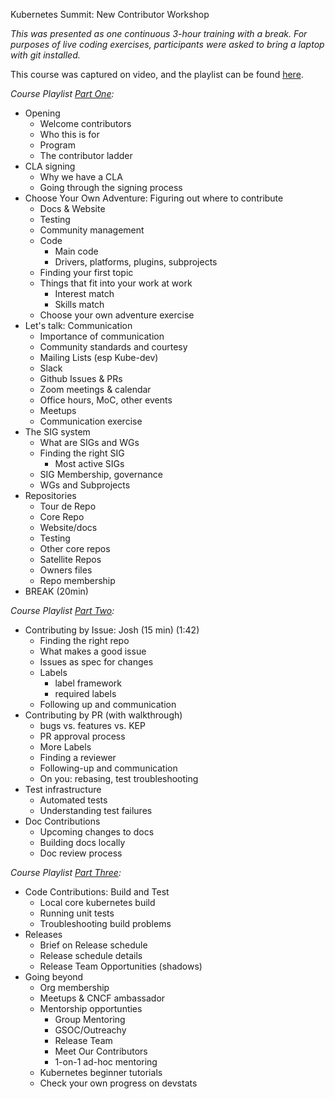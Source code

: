 Kubernetes Summit: New Contributor Workshop

*This was presented as one continuous 3-hour training with a break. For purposes of live coding exercises, participants were asked to bring a laptop with git installed.*

This course was captured on video, and the playlist can be found [here](https://www.youtube.com/playlist?list=PL69nYSiGNLP3M5X7stuD7N4r3uP2PZQUx).

*Course Playlist [Part One](https://www.youtube.com/watch?v=obyAKf39H38&list=PL69nYSiGNLP3M5X7stuD7N4r3uP2PZQUx&t=0s&index=1):*
* Opening
  * Welcome contributors
  * Who this is for
  * Program
  * The contributor ladder
* CLA signing
  * Why we have a CLA
  * Going through the signing process
* Choose Your Own Adventure: Figuring out where to contribute
  * Docs & Website
  * Testing
  * Community management
  * Code
    * Main code
    * Drivers, platforms, plugins, subprojects
  * Finding your first topic
  * Things that fit into your work at work
    * Interest match
    * Skills match
  * Choose your own adventure exercise
* Let's talk: Communication
  * Importance of communication
  * Community standards and courtesy
  * Mailing Lists (esp Kube-dev)
  * Slack
  * Github Issues & PRs
  * Zoom meetings & calendar
  * Office hours, MoC, other events
  * Meetups
  * Communication exercise
* The SIG system
  * What are SIGs and WGs
  * Finding the right SIG
    * Most active SIGs
  * SIG Membership, governance
  * WGs and Subprojects
* Repositories
  * Tour de Repo
  * Core Repo
  * Website/docs
  * Testing
  * Other core repos
  * Satellite Repos
  * Owners files
  * Repo membership
* BREAK (20min)

*Course Playlist [Part Two](https://www.youtube.com/watch?v=PERboIaNdcI&list=PL69nYSiGNLP3M5X7stuD7N4r3uP2PZQUx&t=0s&index=2):*
* Contributing by Issue: Josh (15 min) (1:42)
  * Finding the right repo
  * What makes a good issue
  * Issues as spec for changes
  * Labels
    * label framework
    * required labels
  * Following up and communication
* Contributing by PR (with walkthrough)
  * bugs vs. features vs. KEP
  * PR approval process
  * More Labels
  * Finding a reviewer
  * Following-up and communication
  * On you: rebasing, test troubleshooting
* Test infrastructure
  * Automated tests
  * Understanding test failures
* Doc Contributions
  * Upcoming changes to docs
  * Building docs locally
  * Doc review process
  
*Course Playlist [Part Three](https://www.youtube.com/watch?v=Z3pLlp6nckI&list=PL69nYSiGNLP3M5X7stuD7N4r3uP2PZQUx&t=0s&index=3):*

* Code Contributions: Build and Test
  * Local core kubernetes build
  * Running unit tests
  * Troubleshooting build problems
* Releases
  * Brief on Release schedule
  * Release schedule details
  * Release Team Opportunities (shadows)
* Going beyond
  * Org membership
  * Meetups & CNCF ambassador
  * Mentorship opportunties
    * Group Mentoring
    * GSOC/Outreachy
    * Release Team
    * Meet Our Contributors
    * 1-on-1 ad-hoc mentoring
  * Kubernetes beginner tutorials
  * Check your own progress on devstats
